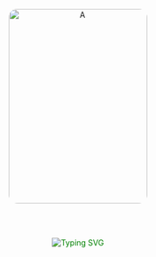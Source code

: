 <div align="center">

  <!-- Rounded image with fixed size -->
  <img src="https://github.com/user-attachments/assets/33e33986-43eb-4bc7-aaa5-478b7fa8bf1d"
       alt="A"
       width="250"
       height="350"
       style="border-radius: 15px;" />

  <br><br>

  <!-- Green-colored typing text -->
  <img src="https://readme-typing-svg.herokuapp.com?font=Righteous&size=35&center=true&vCenter=true&width=500&height=70&duration=4000&lines=Hello+Friend!;"
       alt="Typing SVG"
       style="color: green;" />

</div>





